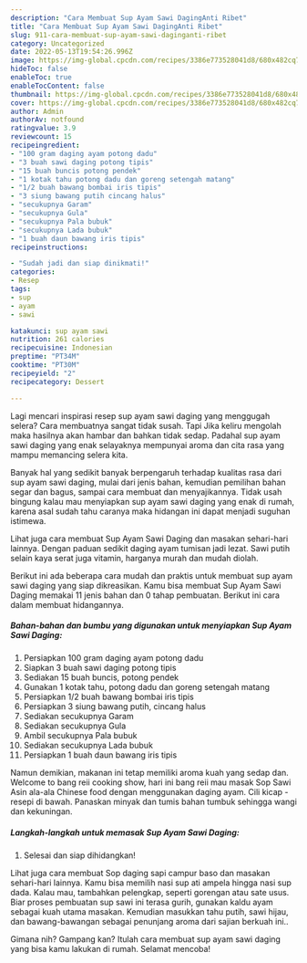 ```yaml
---
description: "Cara Membuat Sup Ayam Sawi DagingAnti Ribet"
title: "Cara Membuat Sup Ayam Sawi DagingAnti Ribet"
slug: 911-cara-membuat-sup-ayam-sawi-daginganti-ribet
category: Uncategorized
date: 2022-05-13T19:54:26.996Z
image: https://img-global.cpcdn.com/recipes/3386e773528041d8/680x482cq70/sup-ayam-sawi-daging-foto-resep-utama.jpg
hideToc: false
enableToc: true
enableTocContent: false
thumbnail: https://img-global.cpcdn.com/recipes/3386e773528041d8/680x482cq70/sup-ayam-sawi-daging-foto-resep-utama.jpg
cover: https://img-global.cpcdn.com/recipes/3386e773528041d8/680x482cq70/sup-ayam-sawi-daging-foto-resep-utama.jpg
author: Admin
authorAv: notfound
ratingvalue: 3.9
reviewcount: 15
recipeingredient:
- "100 gram daging ayam potong dadu"
- "3 buah sawi daging potong tipis"
- "15 buah buncis potong pendek"
- "1 kotak tahu potong dadu dan goreng setengah matang"
- "1/2 buah bawang bombai iris tipis"
- "3 siung bawang putih cincang halus"
- "secukupnya Garam"
- "secukupnya Gula"
- "secukupnya Pala bubuk"
- "secukupnya Lada bubuk"
- "1 buah daun bawang iris tipis"
recipeinstructions:

- "Sudah jadi dan siap dinikmati!"
categories:
- Resep
tags:
- sup
- ayam
- sawi

katakunci: sup ayam sawi 
nutrition: 261 calories
recipecuisine: Indonesian
preptime: "PT34M"
cooktime: "PT30M"
recipeyield: "2"
recipecategory: Dessert

---
```



Lagi mencari inspirasi resep sup ayam sawi daging yang menggugah selera? Cara membuatnya sangat tidak susah. Tapi Jika keliru mengolah maka hasilnya akan hambar dan bahkan tidak sedap. Padahal sup ayam sawi daging yang enak selayaknya mempunyai aroma dan cita rasa yang mampu memancing selera kita.


Banyak hal yang sedikit banyak berpengaruh terhadap kualitas rasa dari sup ayam sawi daging, mulai dari jenis bahan, kemudian pemilihan bahan segar dan bagus, sampai cara membuat dan menyajikannya. Tidak usah bingung kalau mau menyiapkan sup ayam sawi daging yang enak di rumah, karena asal sudah tahu caranya maka hidangan ini dapat menjadi suguhan istimewa.

Lihat juga cara membuat Sup Ayam Sawi Daging dan masakan sehari-hari lainnya. Dengan paduan sedikit daging ayam tumisan jadi lezat. Sawi putih selain kaya serat juga vitamin, harganya murah dan mudah diolah.


Berikut ini ada beberapa cara mudah dan praktis untuk membuat sup ayam sawi daging yang siap dikreasikan. Kamu bisa membuat Sup Ayam Sawi Daging memakai 11 jenis bahan dan 0 tahap pembuatan. Berikut ini cara dalam membuat hidangannya.

<!--inarticleads1-->

##### Bahan-bahan dan bumbu yang digunakan untuk menyiapkan Sup Ayam Sawi Daging:

1. Persiapkan 100 gram daging ayam potong dadu
1. Siapkan 3 buah sawi daging potong tipis
1. Sediakan 15 buah buncis, potong pendek
1. Gunakan 1 kotak tahu, potong dadu dan goreng setengah matang
1. Persiapkan 1/2 buah bawang bombai iris tipis
1. Persiapkan 3 siung bawang putih, cincang halus
1. Sediakan secukupnya Garam
1. Sediakan secukupnya Gula
1. Ambil secukupnya Pala bubuk
1. Sediakan secukupnya Lada bubuk
1. Persiapkan 1 buah daun bawang iris tipis


Namun demikian, makanan ini tetap memiliki aroma kuah yang sedap dan. Welcome to bang reii cooking show, hari ini bang reii mau masak Sop Sawi Asin ala-ala Chinese food dengan menggunakan daging ayam. Cili kicap - resepi di bawah. Panaskan minyak dan tumis bahan tumbuk sehingga wangi dan kekuningan. 

<!--inarticleads2-->

##### Langkah-langkah untuk memasak Sup Ayam Sawi Daging:


1. Selesai dan siap dihidangkan!

Lihat juga cara membuat Sop daging sapi campur baso dan masakan sehari-hari lainnya. Kamu bisa memilih nasi sup ati ampela hingga nasi sup dada. Kalau mau, tambahkan pelengkap, seperti gorengan atau sate usus. Biar proses pembuatan sup sawi ini terasa gurih, gunakan kaldu ayam sebagai kuah utama masakan. Kemudian masukkan tahu putih, sawi hijau, dan bawang-bawangan sebagai penunjang aroma dari sajian berkuah ini.. 

Gimana nih? Gampang kan? Itulah cara membuat sup ayam sawi daging yang bisa kamu lakukan di rumah. Selamat mencoba!
